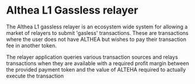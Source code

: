 # Althea L1 Gassless relayer

The Althea L1 gassless relayer is an ecosystem wide system for allowing a market of relayers to submit 'gasless' transactions. These are transactions where the user does not have ALTHEA but wishes to pay their transaction fee in another token.

The relayer application queries various transaction sources and relays transactions when they are available with a required profit margin between the provided payment token and the value of ALTEHA required to actually execute the transaction
